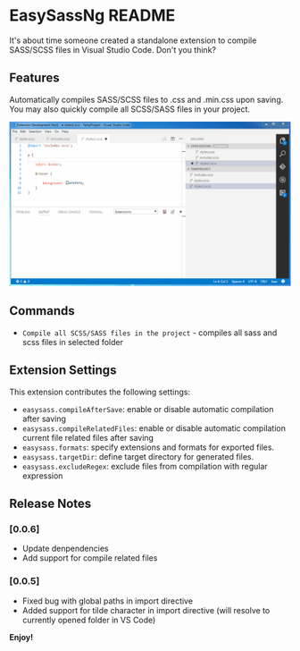 # EasySassNg README

It's about time someone created a standalone extension to compile SASS/SCSS files in Visual Studio Code. Don't you think?

## Features

Automatically compiles SASS/SCSS files to .css and .min.css upon saving. You may also quickly compile all SCSS/SASS files in your project.

![Demo](demo.gif)

## Commands

* `Compile all SCSS/SASS files in the project` - compiles all sass and scss files in selected folder

## Extension Settings

This extension contributes the following settings:

* `easysass.compileAfterSave`: enable or disable automatic compilation after saving
* `easysass.compileRelatedFiles`: enable or disable automatic compilation current file related files after saving
* `easysass.formats`: specify extensions and formats for exported files.
* `easysass.targetDir`: define target directory for generated files.
* `easysass.excludeRegex`: exclude files from compilation with regular expression

## Release Notes

### [0.0.6]
- Update denpendencies
- Add support for compile related files

### [0.0.5]
- Fixed bug with global paths in import directive
- Added support for tilde character in import directive (will resolve to currently opened folder in VS Code)

**Enjoy!**